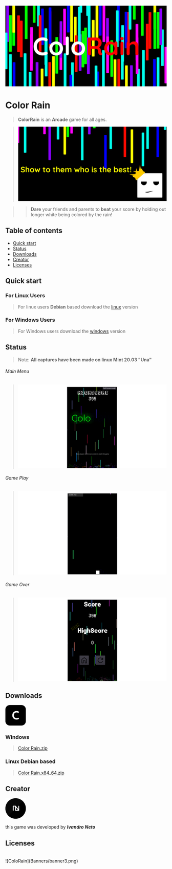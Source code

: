 ![ColoRain](Banners/title.png)
# Color Rain

> **ColorRain** is an **Arcade** game for all ages.
 
>![ColoRain](Banners/banner1.png)
 
> > **Dare** your friends and parents to **beat** your score by holding out longer white being colored by the rain!

## Table of contents
- [Quick start](#quick-start)
- [Status](#status)
- [Downloads](#downloads)
- [Creator](#creator)
- [Licenses](#licenses)

## Quick start
### For Linux Users
> For linux users **Debian** based download the [linux](#linux-debian-based) version

### For Windows Users
> For Windows users download the [windows](#windows) version
 
## Status
> Note: **All captures have been made on linux Mint 20.03 "Una"**

###### Main Menu
> ![main](Screenshots/main.png)

###### Game Play
> ![Gameplay](Screenshots/gameplay.png)

###### Game Over
> ![Game Over](Screenshots/gameover.png)

## Downloads

<img src="Logos/logo.png" alt="Color Rain">

### Windows

> [Color Rain.zip](https://drive.google.com/file/d/13MNOJnilEIaN30CvMF4cDZjHtSmDZX_H/view?usp=sharing)

### Linux Debian based

> [Color Rain.x84_64.zip](https://drive.google.com/file/d/167AszwxqQcnI4g4EoMPy9MsOAuezEbCs/view?usp=sharing)

## Creator
 <img src="Logos/logo_ivan.png" width="64">
 
 this game was developed by **_Ivandro Neto_**
 
## Licenses
<br>
![ColoRain](Banners/banner3.png)

